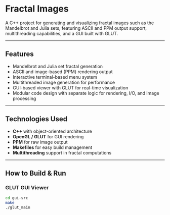 # Fractal Images

A C++ project for generating and visualizing fractal images such as the Mandelbrot and Julia sets, featuring ASCII and PPM output support, multithreading capabilities, and a GUI built with GLUT.

---

## Features

- Mandelbrot and Julia set fractal generation
- ASCII and image-based (PPM) rendering output
- Interactive terminal-based menu system
- Multithreaded image generation for performance
- GUI-based viewer with GLUT for real-time visualization
- Modular code design with separate logic for rendering, I/O, and image processing

---

## Technologies Used

- **C++** with object-oriented architecture
- **OpenGL / GLUT** for GUI rendering
- **PPM** for raw image output
- **Makefiles** for easy build management
- **Multithreading** support in fractal computations

---

## How to Build & Run


### GLUT GUI Viewer
```bash
cd gui-src
make
./glut_main
```
